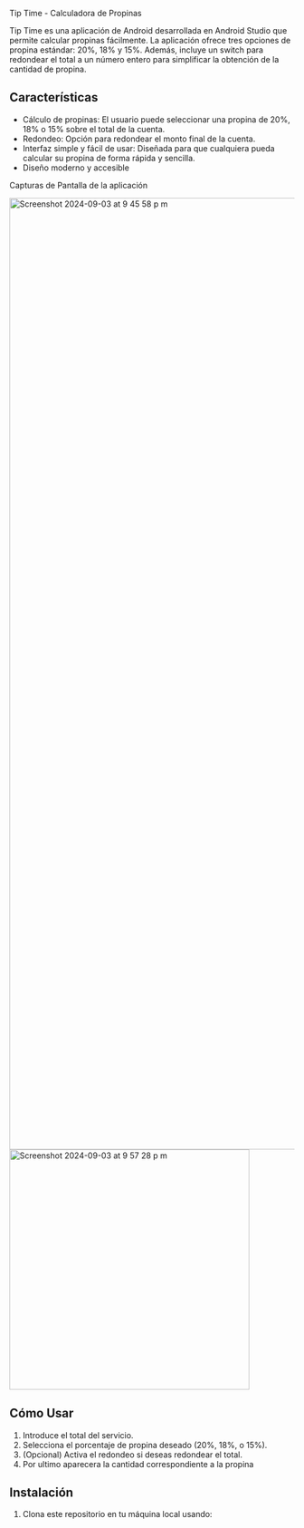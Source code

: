 Tip Time - Calculadora de Propinas

Tip Time es una aplicación de Android desarrollada en Android Studio que permite calcular propinas fácilmente. La aplicación ofrece tres opciones de propina estándar: 20%, 18% y 15%. Además, incluye un switch para redondear el total a un número entero para simplificar la obtención de la cantidad de propina.

## Características

- Cálculo de propinas: El usuario puede seleccionar una propina de 20%, 18% o 15% sobre el total de la cuenta.
- Redondeo: Opción para redondear el monto final de la cuenta.
- Interfaz simple y fácil de usar: Diseñada para que cualquiera pueda calcular su propina de forma rápida y sencilla.
- Diseño moderno y accesible

Capturas de Pantalla de la aplicación

<img width="1680" alt="Screenshot 2024-09-03 at 9 45 58 p m" src="https://github.com/user-attachments/assets/dedde665-f05d-4d88-a81c-69c86d4bae5c">

<img width="424" alt="Screenshot 2024-09-03 at 9 57 28 p m" src="https://github.com/user-attachments/assets/c46345e1-e613-4a46-a048-f1c179840abe">

## Cómo Usar

1. Introduce el total del servicio.
2. Selecciona el porcentaje de propina deseado (20%, 18%, o 15%).
3. (Opcional) Activa el redondeo si deseas redondear el total.
4. Por ultimo aparecera la cantidad correspondiente a la propina

## Instalación

1. Clona este repositorio en tu máquina local usando:


